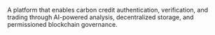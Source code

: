A platform that enables carbon credit authentication, verification, and trading through AI-powered analysis, decentralized storage, and permissioned blockchain governance.
